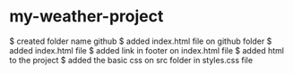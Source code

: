 # my-weather-project
$ created folder name github
$ added index.html file on github folder
$ added index.html file
$ added link in footer on index.html file
$ added html to the project
$ added the basic css on src folder in styles.css file
